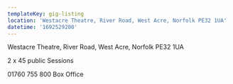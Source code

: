 ```yaml
---
templateKey: gig-listing
location: 'Westacre Theatre, River Road, West Acre, Norfolk PE32 1UA'
datetime: '1692529200'
---
```

Westacre Theatre, River Road, West Acre, Norfolk PE32 1UA

2﻿ x 45 public Sessions 

01760 755 800 Box Office
